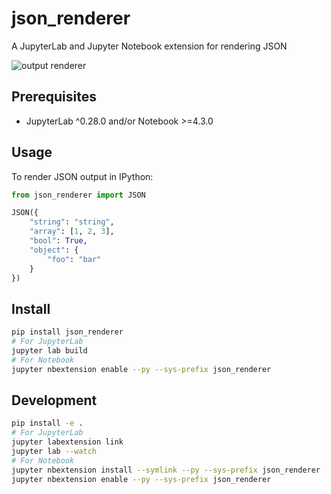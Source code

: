 # json_renderer

A JupyterLab and Jupyter Notebook extension for rendering JSON

![output renderer](http://g.recordit.co/QAsC7YULcY.gif)

## Prerequisites

* JupyterLab ^0.28.0 and/or Notebook >=4.3.0

## Usage

To render JSON output in IPython:

```python
from json_renderer import JSON

JSON({
    "string": "string",
    "array": [1, 2, 3],
    "bool": True,
    "object": {
        "foo": "bar"
    }
})
```

## Install

```bash
pip install json_renderer
# For JupyterLab
jupyter lab build
# For Notebook
jupyter nbextension enable --py --sys-prefix json_renderer
```

## Development

```bash
pip install -e .
# For JupyterLab
jupyter labextension link
jupyter lab --watch
# For Notebook
jupyter nbextension install --symlink --py --sys-prefix json_renderer
jupyter nbextension enable --py --sys-prefix json_renderer
```
